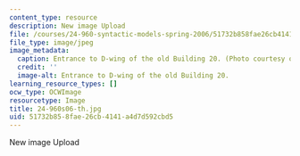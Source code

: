 ```yaml
---
content_type: resource
description: New image Upload
file: /courses/24-960-syntactic-models-spring-2006/51732b858fae26cb4141a4d7d592cbd5_24-960s06-th.jpg
file_type: image/jpeg
image_metadata:
  caption: Entrance to D-wing of the old Building 20. (Photo courtesy of John F. Cook.)
  credit: ''
  image-alt: Entrance to D-wing of the old Building 20.
learning_resource_types: []
ocw_type: OCWImage
resourcetype: Image
title: 24-960s06-th.jpg
uid: 51732b85-8fae-26cb-4141-a4d7d592cbd5
---
```

New image Upload

